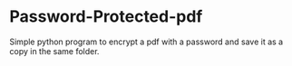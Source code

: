 # Password-Protected-pdf
Simple python program to encrypt a pdf with a password and save it as a copy in the same folder. 
